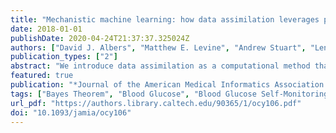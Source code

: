 ```yaml
---
title: "Mechanistic machine learning: how data assimilation leverages physiologic knowledge using Bayesian inference to forecast the future, infer the present, and phenotype"
date: 2018-01-01
publishDate: 2020-04-24T21:37:37.325024Z
authors: ["David J. Albers", "Matthew E. Levine", "Andrew Stuart", "Lena Mamykina", "Bruce Gluckman", "George Hripcsak"]
publication_types: ["2"]
abstract: "We introduce data assimilation as a computational method that uses machine learning to combine data with human knowledge in the form of mechanistic models in order to forecast future states, to impute missing data from the past by smoothing, and to infer measurable and unmeasurable quantities that represent clinically and scientifically important phenotypes. We demonstrate the advantages it affords in the context of type 2 diabetes by showing how data assimilation can be used to forecast future glucose values, to impute previously missing glucose values, and to infer type 2 diabetes phenotypes. At the heart of data assimilation is the mechanistic model, here an endocrine model. Such models can vary in complexity, contain testable hypotheses about important mechanics that govern the system (eg, nutrition's effect on glucose), and, as such, constrain the model space, allowing for accurate estimation using very little data."
featured: true
publication: "*Journal of the American Medical Informatics Association: JAMIA*"
tags: ["Bayes Theorem", "Blood Glucose", "Blood Glucose Self-Monitoring", "Data Mining", "Diabetes Mellitus", "Type 2", "Humans", "Insulin", "Machine Learning", "Models", "Biological", "Normal Distribution", "Phenotype", "Regression Analysis"]
url_pdf: "https://authors.library.caltech.edu/90365/1/ocy106.pdf"
doi: "10.1093/jamia/ocy106"
---
```

